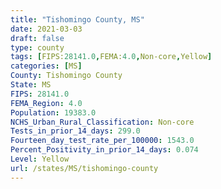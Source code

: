 ```yaml
---
title: "Tishomingo County, MS"
date: 2021-03-03
draft: false
type: county
tags: [FIPS:28141.0,FEMA:4.0,Non-core,Yellow]
categories: [MS]
County: Tishomingo County
State: MS
FIPS: 28141.0
FEMA_Region: 4.0
Population: 19383.0
NCHS_Urban_Rural_Classification: Non-core
Tests_in_prior_14_days: 299.0
Fourteen_day_test_rate_per_100000: 1543.0
Percent_Positivity_in_prior_14_days: 0.074
Level: Yellow
url: /states/MS/tishomingo-county
---
```



